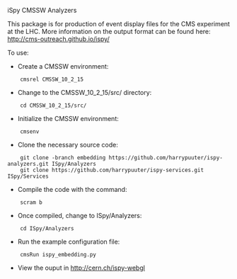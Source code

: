 iSpy CMSSW Analyzers

This package is for production of event display files for the CMS experiment at the LHC. More information on the output format
can be found here: http://cms-outreach.github.io/ispy/

To use:

* Create a CMSSW environment: 

```
    cmsrel CMSSW_10_2_15
```

* Change to the CMSSW_10_2_15/src/ directory:

```
    cd CMSSW_10_2_15/src/
```
* Initialize the CMSSW environment:

```
    cmsenv
```
* Clone the necessary source code:

```
    git clone -branch embedding https://github.com/harrypuuter/ispy-analyzers.git ISpy/Analyzers 
    git clone https://github.com/harrypuuter/ispy-services.git ISpy/Services
```

* Compile the code with the command:

```
    scram b
```

* Once compiled, change to ISpy/Analyzers:

```
    cd ISpy/Analyzers
```

* Run the example configuration file:

```
    cmsRun ispy_embedding.py
```

* View the ouput in http://cern.ch/ispy-webgl

